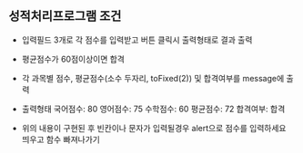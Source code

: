 ## 성적처리프로그램 조건

- 입력필드 3개로 각 점수를 입력받고 버튼 클릭시 출력형태로 결과 출력

- 평균점수가 60점이상이면 합격

- 각 과목별 점수, 평균점수(소수 두자리, toFixed(2)) 및 합격여부를 message에 출력

- 출력형태
  국어점수: 80
  영어점수: 75
  수학점수: 60
  평균점수: 72
  합격여부: 합격

- 위의 내용이 구현된 후 빈칸이나 문자가 입력될경우 alert으로 점수를 입력하세요 띄우고 함수 빠져나가기
